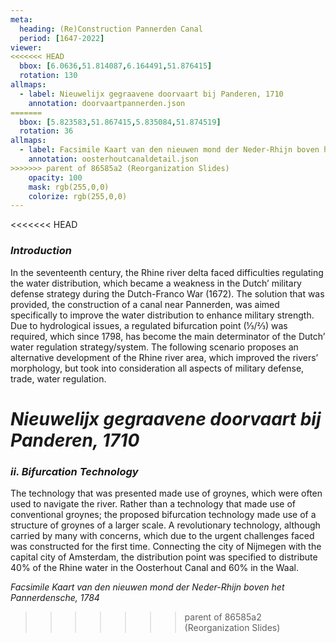 ```yaml
---
meta:
  heading: (Re)Construction Pannerden Canal
  period: [1647-2022]
viewer:
<<<<<<< HEAD
  bbox: [6.0636,51.814087,6.164491,51.876415]
  rotation: 130
allmaps:
  - label: Nieuwelijx gegraavene doorvaart bij Panderen, 1710
    annotation: doorvaartpannerden.json
=======
  bbox: [5.823583,51.867415,5.835084,51.874519]
  rotation: 36
allmaps:
  - label: Facsimile Kaart van den nieuwen mond der Neder-Rhijn boven het Pannerdensche, 1784
    annotation: oosterhoutcanaldetail.json
>>>>>>> parent of 86585a2 (Reorganization Slides)
    opacity: 100
    mask: rgb(255,0,0)
    colorize: rgb(255,0,0)
---
```


<<<<<<< HEAD
### _Introduction_

In the seventeenth century, the Rhine river delta faced difficulties regulating the water distribution, which became a weakness in the Dutch’ military defense strategy during the Dutch-Franco War (1672). The solution that was provided, the construction of a canal near Pannerden, was aimed specifically to improve the water distribution to enhance military strength. Due to hydrological issues, a regulated bifurcation point (⅓/⅔) was required, which since 1798, has become the main determinator of the Dutch’ water regulation strategy/system. 
The following scenario proposes an alternative development of the Rhine river area, which improved the rivers’ morphology, but took into consideration all aspects of military defense, trade, water regulation.

_Nieuwelijx gegraavene doorvaart bij Panderen, 1710_
=======
### _ii.    Bifurcation Technology_

The technology that was presented made use of groynes, which were often used to navigate the river. Rather than a technology that made use of conventional groynes; the proposed bifurcation technology made use of a structure of groynes of a larger scale. A revolutionary technology, although carried by many with concerns, which due to the urgent challenges faced was constructed for the first time. Connecting the city of Nijmegen with the capital city of Amsterdam, the distribution point was specified to distribute 40% of the Rhine water in the Oosterhout Canal and 60% in the Waal. 

_Facsimile Kaart van den nieuwen mond der Neder-Rhijn boven het Pannerdensche, 1784_
>>>>>>> parent of 86585a2 (Reorganization Slides)
